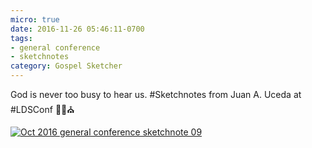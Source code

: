 ```yaml
---
micro: true
date: 2016-11-26 05:46:11-0700
tags:
- general conference
- sketchnotes
category: Gospel Sketcher
---
```


God is never too busy to hear us. #Sketchnotes from Juan A. Uceda at #LDSConf ✍🏼⛪️

[![Oct 2016 general conference sketchnote 09](http://www.gospelsketcher.org/uploads/2018/18a8431380.jpg)](http://www.gospelsketcher.org/uploads/2018/18a8431380.jpg)